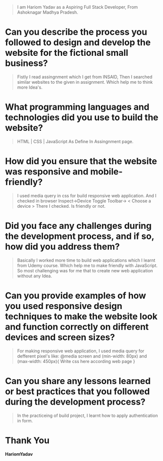 
> I am Hariom Yadav as a Aspiring Full Stack Developer, From Ashoknagar Madhya Pradesh.


# Can you describe the process you followed to design and develop the website for the fictional small business?

> Fistly I read assingnment which I get from INSAID, Then I searched similar websites to the given in assignment. Which help me to think more Idea's. 

# What programming languages and technologies did you use to build the website?

> HTML | CSS | JavaScript As Define In Assingnment page.


# How did you ensure that the website was responsive and mobile-friendly?

> I used media query in css for build responsive web application. And I checked in browser Inspect->Device Toggle Toolbar-> < Choose a device > 
> There I checked. Is friendly or not.

# Did you face any challenges during the development process, and if so, how did you address them?

> Basically I worked more time to build web applications which I learnt from Udemy course. Which help me to make friendly with JavaScript. So most challenging was for me that to create new web application without any Idea.

# Can you provide examples of how you used responsive design techniques to make the website look and function correctly on different devices and screen sizes?

> For making responsive web application, I used media query for defferent pixel's like:
> @media screen and (min-width: 80px) and (max-width: 450px){ Write css here according web page }

# Can you share any lessons learned or best practices that you followed during the development process?

> In the practiceing of build project, I learnt how to apply authentication in form.

# Thank You 
**HariomYadav**
